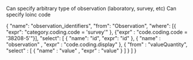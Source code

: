 Can specify arbitrary type of observation (laboratory, survey, etc)
Can specify loinc code

{
  "name": "observation_identifiers",
  "from": "Observation",
  "where": [{ "expr": "category.coding.code = 'survey'" }, 
            {"expr" : "code.coding.code = '38208-5'"}],
  "select": [
    { "name": "id", "expr": "id" },
    { "name" : "observation" , "expr" : "code.coding.display" },
    {
    "from" : "valueQuantity",
    "select" : [
       { "name" : "value" , "expr" : "value" }
      ] 
    } 
  ]
}

